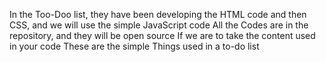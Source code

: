 In the Too-Doo list, they have been developing the HTML code and then CSS, and we will use the simple JavaScript code 
All the Codes are in the repository, and they will be open source
If we are to take the content used in your code 
These are the simple Things used in a to-do list
